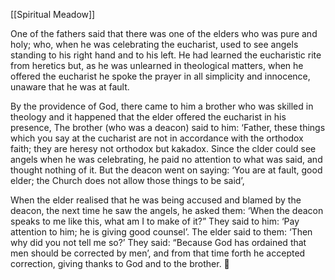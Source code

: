 [[Spiritual Meadow]]
 
One of the fathers said that there was one of the elders who was pure and holy; who, when he was celebrating the eucharist, used to see angels standing to his right hand and to his left. He had learned the eucharistic rite from heretics but, as he was unlearned in theological matters, when he offered the eucharist he spoke the prayer in all simplicity and innocence, unaware that he was at fault.  
 
By the providence of God, there came to him a brother who was skilled in theology and it happened that the elder offered the eucharist in his presence, The brother (who was a deacon) said to him: ‘Father, these things which you say at the cucharist are not in accordance with the orthodox faith; they are heresy not orthodox but kakadox. Since the clder could see angels when he was celebrating, he paid no attention to what was said, and thought nothing of it. But the deacon went on saying: ‘You are at fault, good elder; the Church does not allow those things to be said’,  
 
When the elder realised that he was being accused and blamed by the deacon, the next time he saw the angels, he asked them: ‘When the deacon speaks to me like this, what am I to make of it?” They said to him: ‘Pay attention to him; he is giving good counsel’. The elder said to them: ‘Then why did you not tell me so?’ They said: “Because God has ordained that men should be corrected by men’, and from that time forth he accepted correction, giving thanks to God and to the brother.  
